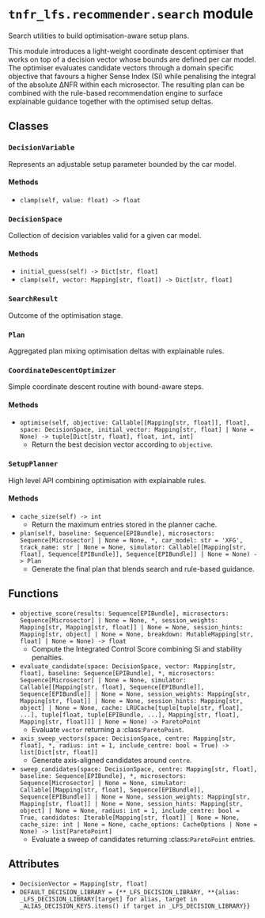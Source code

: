 # `tnfr_lfs.recommender.search` module
Search utilities to build optimisation-aware setup plans.

This module introduces a light-weight coordinate descent optimiser that works
on top of a decision vector whose bounds are defined per car model.  The
optimiser evaluates candidate vectors through a domain specific objective that
favours a higher Sense Index (Si) while penalising the integral of the absolute
ΔNFR within each microsector.  The resulting plan can be combined with the
rule-based recommendation engine to surface explainable guidance together with
the optimised setup deltas.

## Classes
### `DecisionVariable`
Represents an adjustable setup parameter bounded by the car model.

#### Methods
- `clamp(self, value: float) -> float`

### `DecisionSpace`
Collection of decision variables valid for a given car model.

#### Methods
- `initial_guess(self) -> Dict[str, float]`
- `clamp(self, vector: Mapping[str, float]) -> Dict[str, float]`

### `SearchResult`
Outcome of the optimisation stage.

### `Plan`
Aggregated plan mixing optimisation deltas with explainable rules.

### `CoordinateDescentOptimizer`
Simple coordinate descent routine with bound-aware steps.

#### Methods
- `optimise(self, objective: Callable[[Mapping[str, float]], float], space: DecisionSpace, initial_vector: Mapping[str, float] | None = None) -> tuple[Dict[str, float], float, int, int]`
  - Return the best decision vector according to ``objective``.

### `SetupPlanner`
High level API combining optimisation with explainable rules.

#### Methods
- `cache_size(self) -> int`
  - Return the maximum entries stored in the planner cache.
- `plan(self, baseline: Sequence[EPIBundle], microsectors: Sequence[Microsector] | None = None, *, car_model: str = 'XFG', track_name: str | None = None, simulator: Callable[[Mapping[str, float], Sequence[EPIBundle]], Sequence[EPIBundle]] | None = None) -> Plan`
  - Generate the final plan that blends search and rule-based guidance.

## Functions
- `objective_score(results: Sequence[EPIBundle], microsectors: Sequence[Microsector] | None = None, *, session_weights: Mapping[str, Mapping[str, float]] | None = None, session_hints: Mapping[str, object] | None = None, breakdown: MutableMapping[str, float] | None = None) -> float`
  - Compute the Integrated Control Score combining Si and stability penalties.
- `evaluate_candidate(space: DecisionSpace, vector: Mapping[str, float], baseline: Sequence[EPIBundle], *, microsectors: Sequence[Microsector] | None = None, simulator: Callable[[Mapping[str, float], Sequence[EPIBundle]], Sequence[EPIBundle]] | None = None, session_weights: Mapping[str, Mapping[str, float]] | None = None, session_hints: Mapping[str, object] | None = None, cache: LRUCache[tuple[tuple[str, float], ...], tuple[float, tuple[EPIBundle, ...], Mapping[str, float], Mapping[str, float]]] | None = None) -> ParetoPoint`
  - Evaluate ``vector`` returning a :class:`ParetoPoint`.
- `axis_sweep_vectors(space: DecisionSpace, centre: Mapping[str, float], *, radius: int = 1, include_centre: bool = True) -> list[Dict[str, float]]`
  - Generate axis-aligned candidates around ``centre``.
- `sweep_candidates(space: DecisionSpace, centre: Mapping[str, float], baseline: Sequence[EPIBundle], *, microsectors: Sequence[Microsector] | None = None, simulator: Callable[[Mapping[str, float], Sequence[EPIBundle]], Sequence[EPIBundle]] | None = None, session_weights: Mapping[str, Mapping[str, float]] | None = None, session_hints: Mapping[str, object] | None = None, radius: int = 1, include_centre: bool = True, candidates: Iterable[Mapping[str, float]] | None = None, cache_size: int | None = None, cache_options: CacheOptions | None = None) -> list[ParetoPoint]`
  - Evaluate a sweep of candidates returning :class:`ParetoPoint` entries.

## Attributes
- `DecisionVector = Mapping[str, float]`
- `DEFAULT_DECISION_LIBRARY = {**_LFS_DECISION_LIBRARY, **{alias: _LFS_DECISION_LIBRARY[target] for alias, target in _ALIAS_DECISION_KEYS.items() if target in _LFS_DECISION_LIBRARY}}`

